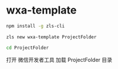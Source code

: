 # wxa-template

```bash
npm install -g zls-cli
 
zls new wxa-template ProjectFolder
 
cd ProjectFolder
```

打开 微信开发者工具 加载 ProjectFolder 目录